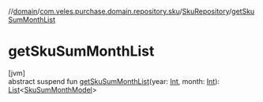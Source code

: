 //[domain](../../../index.md)/[com.veles.purchase.domain.repository.sku](../index.md)/[SkuRepository](index.md)/[getSkuSumMonthList](get-sku-sum-month-list.md)

# getSkuSumMonthList

[jvm]\
abstract suspend fun [getSkuSumMonthList](get-sku-sum-month-list.md)(year: [Int](https://kotlinlang.org/api/latest/jvm/stdlib/kotlin/-int/index.html), month: [Int](https://kotlinlang.org/api/latest/jvm/stdlib/kotlin/-int/index.html)): [List](https://kotlinlang.org/api/latest/jvm/stdlib/kotlin.collections/-list/index.html)&lt;[SkuSumMonthModel](../../com.veles.purchase.domain.model/-sku-sum-month-model/index.md)&gt;
